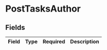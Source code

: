 # PostTasksAuthor


## Fields

| Field       | Type        | Required    | Description |
| ----------- | ----------- | ----------- | ----------- |